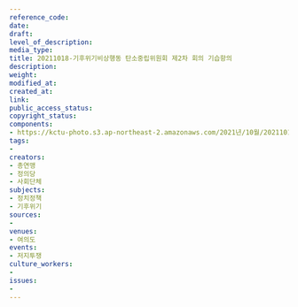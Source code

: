```yaml
---
reference_code: 
date: 
draft: 
level_of_description: 
media_type: 
title: 20211018-기후위기비상행동 탄소중립위원회 제2차 회의 기습항의
description: 
weight: 
modified_at: 
created_at: 
link: 
public_access_status: 
copyright_status: 
components:
- https://kctu-photo.s3.ap-northeast-2.amazonaws.com/2021년/10월/20211018-기후위기비상행동+탄소중립위원회+제2차+회의+기습항의/_5D40564.jpg
tags:
- 
creators:
- 총연맹
- 정의당
- 사회단체
subjects:
- 정치정책
- 기후위기
sources:
- 
venues:
- 여의도
events:
- 저지투쟁
culture_workers:
- 
issues:
- 
---
```

